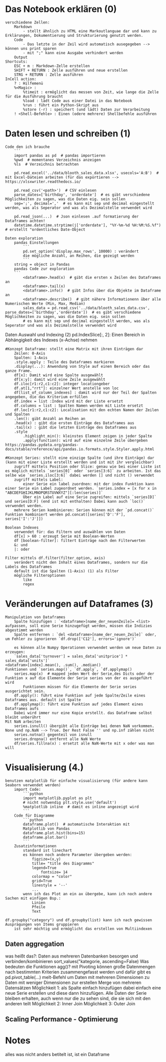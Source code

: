 

# Das Notebook erklären (0)
    verschiedene Zellen:
        Markdown
            - stellt ähnlich zu HTML eine Markoutlanguae dar und kann zu Erklärungen, Dokumentierung und Strukturierung genutzt werden.
        Code
            - Das letzte in der Zeil wird automatisch ausegegeben --> können uns print sparen
            - mit ";" kann eine Ausgabe verhindert werden
        Output
    Shortcuts:
        ESC + m : Markdown-Zelle erstellen
        SHIFT + RETURN : Zelle ausführen und neue erstellen
        STRG + RETURN : Zelle ausführen
    InCell action:
        ? : Hilfemenü
        %<Magic> : 
            %timeit : ermöglicht das messen von Zeit, wie lange die Zelle für die Ausführung braucht
            %load : lädt Code aus einer Datei in das Notebook
            %run : führt ein Python-Skript aus
            %store (-r) : speichert (und lädt) Daten zur Verarbeitung 
        ! <Shell-Befehle> : Einen (odere mehrere) Shellbefehle ausführen

# Daten lesen und schreiben (1)
    Code den ich brauche
        ```
        import pandas as pd  # pandas importieren 
        %pwd  # momentanes Verzeichnis anzeigen
        %ls  # Verzeichnis betrachten
        
        pd.read_excel('../data/blooth_sales_data.xlsx', usecols='A:B')  # mit Excel-Dateien arbeiten (für das exportieren --> https://xlsxwriter.readthedocs.io/
        
        pd.read_csv('<path>')  # CSV einlesen
        parse_dates=['birthday', 'orderdate']  # es gibt verschiedene Möglichkeiten zu sagen, was die Daten eig. sein sollen
        sep=';', decimal=','  # es kann mit sep und decimal eingestellt werden, was als Seperator und was als Dezimalstelle verwendet wird
        
        pd.read_json(...)  # Json einlesen .auf formatierung der Dataframes achten!
        datetime.datetime.strptime(j['orderdate'], "%Y-%m-%d %H:%M:%S.%f")  # erstellt "ordentliches Date-Object 

    Daten exploration
        pandas Einstellungen
            ```
            pd.set_option('display.max_rows', 10000) : verändert
            die mögliche Anzahl, an Reihen, die gezeigt werden
            ```
        string = object in Pandas
        pandas Code zur exploration
        ```
            <dataframe>.head(x)  # gibt die ersten x Zeilen des Dataframes an
            <dataframe>.tail(x)  
            <dataframe>.info()  # gibt Infos über die Objekte im Dataframe an
            <dataframe>.describe()  # gibt nähere Informationenn über alle Numerischen Werte (Min, Max, Median)
            sales_data = pd.read_csv('../data/blooth_sales_data.csv', parse_dates=['birthday','orderdate'])  # es gibt verschiedene Möglichkeiten zu sagen, was die Daten eig. sein sollen 
            # es kann mit sep und decimal eingestellt werden, was als Seperator und was als Dezimalstelle verwendet wird

Daten Auswahl und Indexing (2)
    pd.IndexSlice[:, 2]: Einen Bereich in Abhängigkeit des Indexes (x-Achse) nehmen
    
    #Konzept Dataframe: stellt eine Matrix mit ihren Einträgen dar
        Zeilen: 0-Axis
        Spalten: 1-Axis
        .style.apply : Teile des Dataframes markieren
        .display(...): Anwendung von Style auf einen Bereich oder das ganze Frame.
        df[x]: Damit wird eine Spalte ausgewählt
        df[x:y]: damit wird eine Zeile ausgewählt
        df.iloc[r1:r2,c1:c2]: integer locationgeber
        df.at[1,"rrt"]: einzelner Wert anstelle von loc
        df[list_of_column_indexes] : damit wird nur der Teil der Spalten angegeben, die das Kriterium erfüllen
        df.index = list :Index wird mit der Liste ersetzt
        df.columns = list : Spalten Namen werden mit Liste ersetzt
        df.loc[r1:r2,c1:c2]: Localisation mit den echten Namen der Zeilen und Spalten
        .len(): gibt Anzahl an Reihen an
        .head(x) : gibt die ersten Einträge des Dataframes aus
        .tail(x) : gibt die letzten Einträge des Dataframes aus
        .style
            .highlight_min(): kleinstes Element zeigen in jeder Spalte
            .apply(function): wird auf eine einzelne Zeile übergeben https://pandas.pydata.org/pandas-docs/stable/reference/api/pandas.io.formats.style.Styler.apply.html

    #Konzept Series: stellt eine einzige Spalte (und ihre Einträge) dar (kann mit einer Liste erstellt werden und ist mit ihr vergleichbar)
        zugriff mittels Position oder Slice: genau wie bei einer Liste ist es möglich mittels `series[0]` oder `series[3:6]` zu arbeiten. Ist das selbe wie `series.iloc[3:6]` dabei werden [] und nicht () verwendet 
        zugriff mittels Label:
            einer Serie ein label zuordnen: mit der index Funktion kann einer Serie ein Label zugeordnet werden. `series.index = [x for x in "ABCDEFGHIJKLMNOPQRSTUVWXYZ"][:len(series)]`
            Über ein Label auf eine Serie zugreifen: mittels `series[D]` und series[D:F] (end ist mit enthalten) Dabei kann auch `loc()` verwendet werden.
        mehrere Serien kombinieren: Serien können mit der `pd.concat()` Funktion kombiniert werden pd.concat([series['D':'F'], series['I':'J']])

    Boolean Indexes
        verwendet für: das Filtern und auswählen von Daten
        df[x] > 60 : erzeugt Serie mit Boolean-Werten
        df [boolean-filter]: filtert Einträge nach den Filterwerten
        &: und 
        |: oder

    Filter mittels df.filter(filter_option, axis) 
        verändert nicht den Inhalt eines Dataframes, sondern nur die Labels des Dataframes 
        default ist die Spalten (1-Axis) (1) als Filter
        mögliche Filteroptionen
            like
            regex


# Veränderungen auf Dataframes (3)
    Manipulation von Dataframes
        Spalte hinzufügen : `<dataframe>[name_der_neuenZeile]= <list>  aufpassen, soll eine Serie hinzugefügt werden, müssen die Indizies abgestimmt werden 
        Spalte entfernen : `del <dataframe>[name_der_neuen_Zeile]` oder, um Fehler zu ignorieren `df.drop(['C12'], errors='ignore')`
      
        es können alle Numpy Operationen verwendet werden um neue Daten zu erzeugen:
        `sales_data['turnover'] = sales_data['unitprice'] * sales_data['units']`
    <datafram>[index].mean(), .sum(), .median()
    Funktionen und `series.map()`, `df.apply`, `df.applymap()
        series.map(x)  # mapped jeden Wert der Serie,des Dicts oder der Funktion x auf die Elemente der Serie series von der es ausgeführt wird
            Funktionen müssen für die Elemente der Serie series ausgerichtet sein.
        df.apply(): führt eine Funktion auf jede Spalte/Zeile eines Dataframes aus. default ist Spalte
        df.applymap(): führt eine Funktion auf jedes Element eines Dataframes aufs
        Dabei wird immer nur eine Kopie erstellt. das Dataframe selbst bleibt unberührt
    Mit NaN arbeiten
        series.isnull() übergibt alle Einträge bei denen NaN vorkommen. None und np.NaN --> True. Der Rest False '' und np.inf zählen nicht
        series.notna() gegenteil von isnull
        series.dropna() entfernt alle NaN Werte
        df/series.fillna(x) : ersetzt alle NaN-Werte mit x oder was man will
# Visualisierung (4.)

    benutzen matplotlib für einfache visualisierung (für andere kann Seaborn verwendet werden)
        import Code:
            ```python
            import matplotlib.pyplot as plt
            # nicht notwendig plt.style.use('default')
            %matplotlib inline  # damit es inline angezeigt wird
            ```
        Code für Diagramme
            ```python
            dataframe.plot()  # automatische Interaktion mit
            Matplotlib von Pandas
            dataframe.plot.hist(bins=15)
            dataframe.plot.bar()
            ```
        Zusatzinformationen
            standard ist linechart
            es können noch andere Parameter übergeben werden:
                figzize=(x,y)
                title= "title des Diagramms"
                legend=True
                    fontsize= 14
                colormap = "color"
                grid=True
                linestyle = '--'
                ...
            wenn ich das Plot an ein ax übergebe, kann ich noch andere Sachen mit einfügen Bsp.:
                Linien
                Pfeile
                Text   

    df.groupby("category") und df.groupby(list) kann ich nach gewissen Ausprägungen von Items gruppieren
        ist sehr möchtig und ermöglicht das erstellen von Multiindexen

## Daten aggregation
  was heißt das?: Daten aus mehreren Datenbanken besorgen und verbinden/kombinieren
  sort_values("kategorie, ascending=False)
  Was bedeuten die Funktionen agg()?
  mit Pivoting können große Datenmengen nach bestimmten Kriterien zusammengefasst werden und dafür gibt es pd.pivot_table(...)
  melt-Befehl um Daten mit mehreren Dimensionen zu Daten mit weniger Dimensionen zur erstellen
  Merge von mehreren Datensätzen
    Möglichkeit 1: als Spalte einfach hinzufügen
      dabei einfach eine neue Serie erstellen und diese dann hinzufügen.
      Alle Daten der Serie bleiben erhalten, auch wenn nur die zu sehen sind,
      die sie sich mit den anderen teilt
    Möglichkeit 2: Inner Join
    Möglichkeit 3: Outer Join

## Scaling Performance - Optimierung

# Notes


alles was nicht anders betitelt ist, ist ein Dataframe